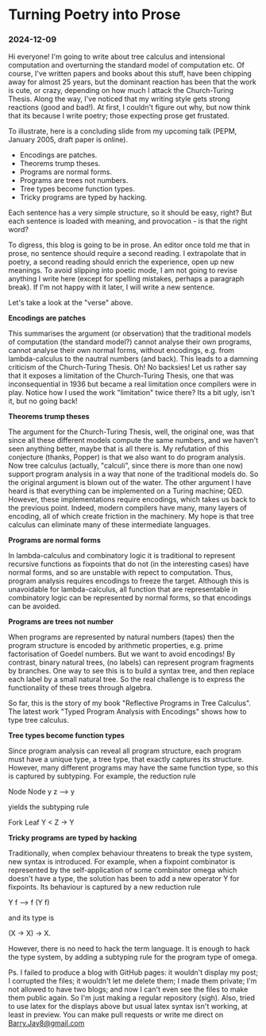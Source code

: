 
# Turning Poetry into Prose

### 2024-12-09

Hi everyone! I'm going to write about tree calculus and intensional
computation and overturning the standard model of computation etc. Of
course, I've written papers and books about this stuff, have been
chipping away for almost 25 years, but the dominant reaction has been
that the work is cute, or crazy, depending on how much I attack the
Church-Turing Thesis. Along the way, I've noticed that my writing
style gets strong reactions (good and bad!). At first, I couldn't
figure out why, but now think that its because I write poetry; those
expecting prose get frustated.

To illustrate, here is a concluding slide from my upcoming talk (PEPM,
January 2005, draft paper is online).

- Encodings are patches.
- Theorems trump theses. 
- Programs are normal forms. 
- Programs are trees not numbers. 
- Tree types become function types. 
- Tricky programs are typed by hacking.

Each sentence has a very simple structure, so it should be easy,
right?  But each sentence is loaded with meaning, and provocation - is
that the right word?

To digress, this blog is going to be in prose. An editor once told me
that in prose, no sentence should require a second reading. I
extrapolate that in poetry, a second reading should enrich the
experience, open up new meanings. To avoid slipping into poetic mode,
I am not going to revise anything I write here (except for spelling
mistakes, perhaps a paragraph break). If I'm not happy with it later,
I will write a new sentence.

Let's take a look at the "verse" above.

**Encodings are patches**

This summarises the argument (or observation)
that the traditional models of computation (the standard model?)
cannot analyse their own programs, cannot analyse their own normal
forms, without encodings, e.g. from lambda-calculus to the nautral
numbers (and back). This leads to a damning criticism of the
Church-Turing Thesis. Oh! No backsies! Let us rather say that it
exposes a limitation of the Church-Turing Thesis, one that was
inconsequential in 1936 but became a real limitation once compilers
were in play. Notice how I used the work "limitation" twice there? Its
a bit ugly, isn't it, but no going back!


**Theorems trump theses**

The argument for the Church-Turing Thesis, well, the original one, was
that since all these different models compute the same numbers, and we
haven't seen anything better, maybe that is all there is. My
refutation of this conjecture (thanks, Popper) is that we also want to
do program analysis.  Now tree calculus (actually, "calculi", since
there is more than one now) support program analysis in a way that
none of the traditional models do. So the original argument is blown
out of the water. The other argument I have heard is that everything
can be implemented on a Turing machine; QED. However, these
implementations require encodings, which takes us back to the previous
point. Indeed, modern compilers have many, many layers of encoding,
all of which create friction in the machinery. My hope is that tree
calculus can eliminate many of these intermediate languages.

**Programs are normal forms**

In lambda-calculus and combinatory logic it is traditional to
represent recursive functions as fixpoints that do not (in the
interesting cases) have normal forms, and so are unstable with repect
to computation.  Thus, program analysis requires encodings to freeze
the target.  Although this is unavoidable for lambda-calculus, all
function that are representable in combinatory logic can be
represented by normal forms, so that encodings can be avoided.

**Programs are trees not number**

When programs are represented by natural numbers (tapes) then the
program structure is encoded by arithmetic properties, e.g. prime
factorisation of Goedel numbers. But we want to avoid encodings!  By
contrast, binary natural trees, (no labels) can
represent program fragments by branches. One way to see this is to
build a syntax tree, and then replace each label by a small natural
tree. So the real challenge is to express the functionality of these
trees through algebra.

So far, this is the story of my book "Reflective Programs in Tree
Calculus". The latest work "Typed Program Analysis with Encodings"
shows how to type tree calculus.

**Tree types become function types**

Since program analysis can reveal all program structure, each program
must have a unique type, a tree type, that exactly captures its
structure. However, many different programs may have the same function
type, so this is captured by subtyping. For example, the reduction rule

Node Node y z --> y

yields the subtyping rule

Fork Leaf Y  < Z -> Y

**Tricky programs are typed by hacking**

Traditionally, when complex behaviour threatens to break the type
system, new syntax is introduced.  For example, when a fixpoint
combinator is represented by the self-application of some combinator
omega which doesn't have a type, the solution has been to add a new
operator Y for fixpoints. Its behaviour is captured by a new reduction
rule

Y f --> f (Y f)

and its type is

(X -> X) -> X.

However, there is no need to hack the term language. It is enough to
hack the type system, by adding a subtyping rule for the program type
of omega.

Ps. I failed to produce a blog with GitHub pages: it wouldn't display my post; 
I corrupted the files; it wouldn't let me delete them; I made them private; 
I'm not allowed to have two blogs; 
and now I can't even see the files to make them public again. 
So I'm just making a regular repository (sigh). 
Also, tried to use latex for the displays above but usual latex syntax isn't working, at least in preview.
You can make pull requests or write me direct on Barry.Jay8@gmail.com
